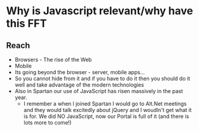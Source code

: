 Why is Javascript relevant/why have this FFT
==============================================
Reach
------
 - Browsers
		- The rise of the Web
 - Mobile
 - Its going beyond the browser - server, mobile apps...
 - So you cannot hide from it and if you have to do it then you should do it well and take advantage of the modern technologies
 - Also in Spartan our use of JavaScript has risen massively in the past year.
	- I remember a when I joined Spartan I would go to Alt.Net meetings and they would talk excitedly about jQuery and I woudln't get what it is for. We did NO JavaScript, now our Portal is full of it (and there is lots more to come!)